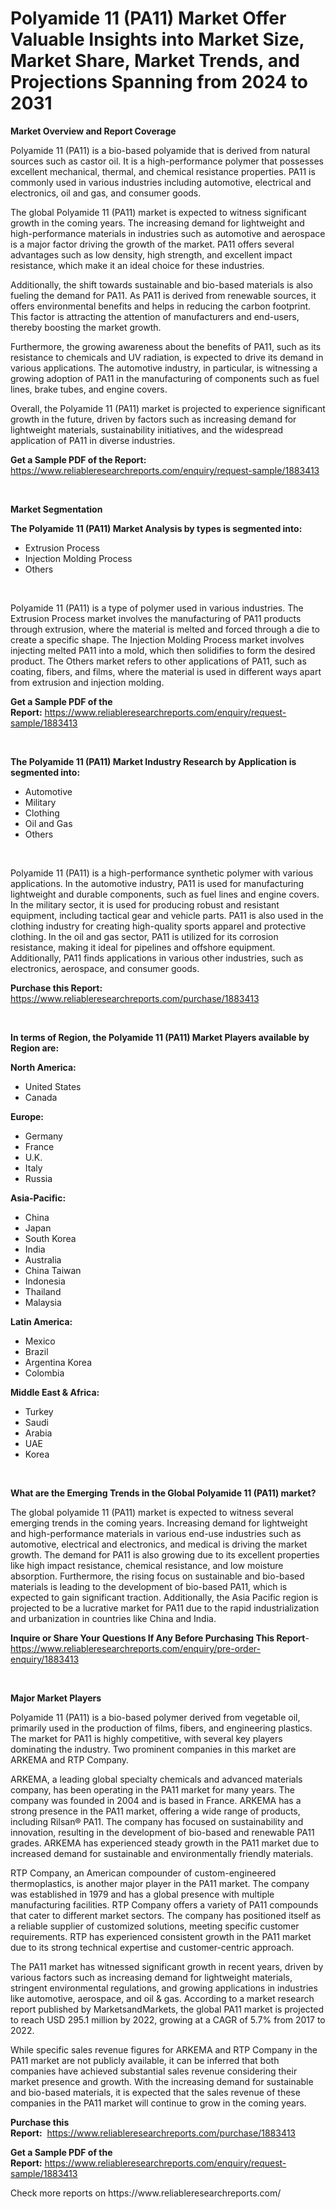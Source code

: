 <p><h1>Polyamide 11 (PA11) Market Offer Valuable Insights into Market Size, Market Share, Market Trends, and Projections Spanning from 2024 to 2031</h1></p><p><strong>Market Overview and Report Coverage</strong></p>
<p><p>Polyamide 11 (PA11) is a bio-based polyamide that is derived from natural sources such as castor oil. It is a high-performance polymer that possesses excellent mechanical, thermal, and chemical resistance properties. PA11 is commonly used in various industries including automotive, electrical and electronics, oil and gas, and consumer goods.</p><p>The global Polyamide 11 (PA11) market is expected to witness significant growth in the coming years. The increasing demand for lightweight and high-performance materials in industries such as automotive and aerospace is a major factor driving the growth of the market. PA11 offers several advantages such as low density, high strength, and excellent impact resistance, which make it an ideal choice for these industries.</p><p>Additionally, the shift towards sustainable and bio-based materials is also fueling the demand for PA11. As PA11 is derived from renewable sources, it offers environmental benefits and helps in reducing the carbon footprint. This factor is attracting the attention of manufacturers and end-users, thereby boosting the market growth.</p><p>Furthermore, the growing awareness about the benefits of PA11, such as its resistance to chemicals and UV radiation, is expected to drive its demand in various applications. The automotive industry, in particular, is witnessing a growing adoption of PA11 in the manufacturing of components such as fuel lines, brake tubes, and engine covers.</p><p>Overall, the Polyamide 11 (PA11) market is projected to experience significant growth in the future, driven by factors such as increasing demand for lightweight materials, sustainability initiatives, and the widespread application of PA11 in diverse industries.</p></p>
<p><strong>Get a Sample PDF of the Report:</strong> <a href="https://www.reliableresearchreports.com/enquiry/request-sample/1883413">https://www.reliableresearchreports.com/enquiry/request-sample/1883413</a></p>
<p>&nbsp;</p>
<p><strong>Market Segmentation</strong></p>
<p><strong>The Polyamide 11 (PA11) Market Analysis by types is segmented into:</strong></p>
<p><ul><li>Extrusion Process</li><li>Injection Molding Process</li><li>Others</li></ul></p>
<p>&nbsp;</p>
<p><p>Polyamide 11 (PA11) is a type of polymer used in various industries. The Extrusion Process market involves the manufacturing of PA11 products through extrusion, where the material is melted and forced through a die to create a specific shape. The Injection Molding Process market involves injecting melted PA11 into a mold, which then solidifies to form the desired product. The Others market refers to other applications of PA11, such as coating, fibers, and films, where the material is used in different ways apart from extrusion and injection molding.</p></p>
<p><strong>Get a Sample PDF of the Report:</strong>&nbsp;<a href="https://www.reliableresearchreports.com/enquiry/request-sample/1883413">https://www.reliableresearchreports.com/enquiry/request-sample/1883413</a></p>
<p>&nbsp;</p>
<p><strong>The Polyamide 11 (PA11) Market Industry Research by Application is segmented into:</strong></p>
<p><ul><li>Automotive</li><li>Military</li><li>Clothing</li><li>Oil and Gas</li><li>Others</li></ul></p>
<p>&nbsp;</p>
<p><p>Polyamide 11 (PA11) is a high-performance synthetic polymer with various applications. In the automotive industry, PA11 is used for manufacturing lightweight and durable components, such as fuel lines and engine covers. In the military sector, it is used for producing robust and resistant equipment, including tactical gear and vehicle parts. PA11 is also used in the clothing industry for creating high-quality sports apparel and protective clothing. In the oil and gas sector, PA11 is utilized for its corrosion resistance, making it ideal for pipelines and offshore equipment. Additionally, PA11 finds applications in various other industries, such as electronics, aerospace, and consumer goods.</p></p>
<p><strong>Purchase this Report:</strong>&nbsp; <a href="https://www.reliableresearchreports.com/purchase/1883413">https://www.reliableresearchreports.com/purchase/1883413</a></p>
<p>&nbsp;</p>
<p><strong>In terms of Region, the Polyamide 11 (PA11) Market Players available by Region are:</strong></p>
<p>
    <p> <strong> North America: </strong>
        <ul>
            <li>United States</li>
            <li>Canada</li>
        </ul>
        </p> 
    <p> <strong> Europe: </strong>
        <ul>
            <li>Germany</li>
            <li>France</li>
            <li>U.K.</li>
            <li>Italy</li>
            <li>Russia</li>
        </ul>
        </p> 
    <p> <strong> Asia-Pacific: </strong>
        <ul>
            <li>China</li>
            <li>Japan</li>
            <li>South Korea</li>
            <li>India</li>
            <li>Australia</li>
            <li>China Taiwan</li>
            <li>Indonesia</li>
            <li>Thailand</li>
            <li>Malaysia</li>
        </ul>
        </p> 
    <p> <strong> Latin America: </strong>
        <ul>
            <li>Mexico</li>
            <li>Brazil</li>
            <li>Argentina Korea</li>
            <li>Colombia</li>
        </ul>
        </p> 
    <p> <strong> Middle East & Africa: </strong>
        <ul>
            <li>Turkey</li>
            <li>Saudi</li>
            <li>Arabia</li>
            <li>UAE</li>
            <li>Korea</li>
        </ul>
    </p>
    </p>
<p>&nbsp;</p>
<p><strong>What are the Emerging Trends in the Global Polyamide 11 (PA11) market?</strong></p>
<p><p>The global polyamide 11 (PA11) market is expected to witness several emerging trends in the coming years. Increasing demand for lightweight and high-performance materials in various end-use industries such as automotive, electrical and electronics, and medical is driving the market growth. The demand for PA11 is also growing due to its excellent properties like high impact resistance, chemical resistance, and low moisture absorption. Furthermore, the rising focus on sustainable and bio-based materials is leading to the development of bio-based PA11, which is expected to gain significant traction. Additionally, the Asia Pacific region is projected to be a lucrative market for PA11 due to the rapid industrialization and urbanization in countries like China and India.</p></p>
<p><strong>Inquire or Share Your Questions If Any Before Purchasing This Report</strong>- <a href="https://www.reliableresearchreports.com/enquiry/pre-order-enquiry/1883413">https://www.reliableresearchreports.com/enquiry/pre-order-enquiry/1883413</a></p>
<p>&nbsp;</p>
<p><strong>Major Market Players</strong></p>
<p><p>Polyamide 11 (PA11) is a bio-based polymer derived from vegetable oil, primarily used in the production of films, fibers, and engineering plastics. The market for PA11 is highly competitive, with several key players dominating the industry. Two prominent companies in this market are ARKEMA and RTP Company.</p><p>ARKEMA, a leading global specialty chemicals and advanced materials company, has been operating in the PA11 market for many years. The company was founded in 2004 and is based in France. ARKEMA has a strong presence in the PA11 market, offering a wide range of products, including Rilsan® PA11. The company has focused on sustainability and innovation, resulting in the development of bio-based and renewable PA11 grades. ARKEMA has experienced steady growth in the PA11 market due to increased demand for sustainable and environmentally friendly materials.</p><p>RTP Company, an American compounder of custom-engineered thermoplastics, is another major player in the PA11 market. The company was established in 1979 and has a global presence with multiple manufacturing facilities. RTP Company offers a variety of PA11 compounds that cater to different market sectors. The company has positioned itself as a reliable supplier of customized solutions, meeting specific customer requirements. RTP has experienced consistent growth in the PA11 market due to its strong technical expertise and customer-centric approach.</p><p>The PA11 market has witnessed significant growth in recent years, driven by various factors such as increasing demand for lightweight materials, stringent environmental regulations, and growing applications in industries like automotive, aerospace, and oil & gas. According to a market research report published by MarketsandMarkets, the global PA11 market is projected to reach USD 295.1 million by 2022, growing at a CAGR of 5.7% from 2017 to 2022.</p><p>While specific sales revenue figures for ARKEMA and RTP Company in the PA11 market are not publicly available, it can be inferred that both companies have achieved substantial sales revenue considering their market presence and growth. With the increasing demand for sustainable and bio-based materials, it is expected that the sales revenue of these companies in the PA11 market will continue to grow in the coming years.</p></p>
<p><strong>Purchase this Report:</strong>&nbsp;&nbsp;<a href="https://www.reliableresearchreports.com/purchase/1883413">https://www.reliableresearchreports.com/purchase/1883413</a></p>
<p></p>
<p><strong>Get a Sample PDF of the Report:</strong>&nbsp;<a href="https://www.reliableresearchreports.com/enquiry/request-sample/1883413">https://www.reliableresearchreports.com/enquiry/request-sample/1883413</a></p>
<p>Check more reports on https://www.reliableresearchreports.com/</p>